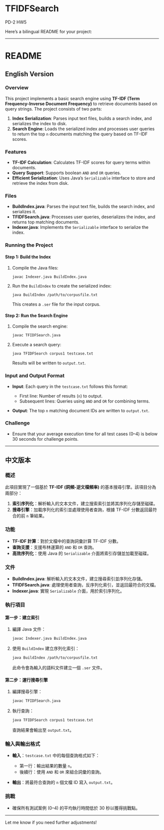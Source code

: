 # TFIDFSearch
PD-2 HW5

Here’s a bilingual README for your project:

---

# README

## English Version

### Overview

This project implements a basic search engine using **TF-IDF (Term Frequency-Inverse Document Frequency)** to retrieve documents based on query strings. The project consists of two parts:

1. **Index Serialization**: Parses input text files, builds a search index, and serializes the index to disk.
2. **Search Engine**: Loads the serialized index and processes user queries to return the top `n` documents matching the query based on TF-IDF scores.

### Features

- **TF-IDF Calculation**: Calculates TF-IDF scores for query terms within documents.
- **Query Support**: Supports boolean `AND` and `OR` queries.
- **Efficient Serialization**: Uses Java’s `Serializable` interface to store and retrieve the index from disk.

### Files

- **BuildIndex.java**: Parses the input text file, builds the search index, and serializes it.
- **TFIDFSearch.java**: Processes user queries, deserializes the index, and returns top matching documents.
- **Indexer.java**: Implements the `Serializable` interface to serialize the index.

### Running the Project

#### Step 1: Build the Index

1. Compile the Java files:
   ```bash
   javac Indexer.java BuildIndex.java
   ```
2. Run the `BuildIndex` to create the serialized index:
   ```bash
   java BuildIndex /path/to/corpusfile.txt
   ```
   This creates a `.ser` file for the input corpus.

#### Step 2: Run the Search Engine

1. Compile the search engine:
   ```bash
   javac TFIDFSearch.java
   ```
2. Execute a search query:
   ```bash
   java TFIDFSearch corpus1 testcase.txt
   ```
   Results will be written to `output.txt`.

### Input and Output Format

- **Input**: Each query in the `testcase.txt` follows this format:
  - First line: Number of results (`n`) to output.
  - Subsequent lines: Queries using `AND` and `OR` for combining terms.
  
- **Output**: The top `n` matching document IDs are written to `output.txt`.

### Challenge

- Ensure that your average execution time for all test cases (0–4) is below 30 seconds for challenge points.

---

## 中文版本

### 概述

此項目實現了一個基於 **TF-IDF (詞頻-逆文檔頻率)** 的基本搜尋引擎。該項目分為兩部分：

1. **索引序列化**：解析輸入的文本文件，建立搜索索引並將其序列化存儲至磁碟。
2. **搜尋引擎**：加載序列化的索引並處理使用者查詢，根據 TF-IDF 分數返回最符合的前 `n` 筆結果。

### 功能

- **TF-IDF 計算**：對於文檔中的查詢詞彙計算 TF-IDF 分數。
- **查詢支援**：支援布林運算的 `AND` 和 `OR` 查詢。
- **高效序列化**：使用 Java 的 `Serializable` 介面將索引存儲並加載至磁碟。

### 文件

- **BuildIndex.java**: 解析輸入的文本文件，建立搜尋索引並序列化存儲。
- **TFIDFSearch.java**: 處理使用者查詢，反序列化索引，並返回最符合的文檔。
- **Indexer.java**: 實現 `Serializable` 介面，用於索引序列化。

### 執行項目

#### 第一步：建立索引

1. 編譯 Java 文件：
   ```bash
   javac Indexer.java BuildIndex.java
   ```
2. 使用 `BuildIndex` 建立序列化索引：
   ```bash
   java BuildIndex /path/to/corpusfile.txt
   ```
   此命令會為輸入的語料文件建立一個 `.ser` 文件。

#### 第二步：運行搜尋引擎

1. 編譯搜尋引擎：
   ```bash
   javac TFIDFSearch.java
   ```
2. 執行查詢：
   ```bash
   java TFIDFSearch corpus1 testcase.txt
   ```
   查詢結果會輸出至 `output.txt`。

### 輸入與輸出格式

- **輸入**：`testcase.txt` 中的每個查詢格式如下：
  - 第一行：輸出結果的數量 `n`。
  - 後續行：使用 `AND` 和 `OR` 來組合詞彙的查詢。

- **輸出**：將最符合查詢的 `n` 個文檔 ID 寫入 `output.txt`。

### 挑戰

- 確保所有測試案例 (0–4) 的平均執行時間低於 30 秒以獲得挑戰點。

--- 

Let me know if you need further adjustments!
